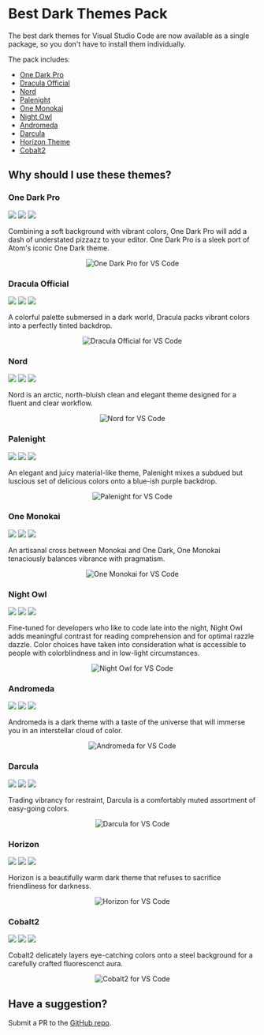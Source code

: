 # Best Dark Themes Pack

The best dark themes for Visual Studio Code are now available as a single package, so you don't have to install them individually. 

The pack includes: 

* [One Dark Pro](https://marketplace.visualstudio.com/items?itemName=zhuangtongfa.Material-theme)
* [Dracula Official](https://marketplace.visualstudio.com/items?itemName=dracula-theme.theme-dracula)
* [Nord](https://marketplace.visualstudio.com/items?itemName=arcticicestudio.nord-visual-studio-code)
* [Palenight](https://marketplace.visualstudio.com/items?itemName=whizkydee.material-palenight-theme)
* [One Monokai](https://marketplace.visualstudio.com/items?itemName=azemoh.one-monokai)
* [Night Owl](https://marketplace.visualstudio.com/items?itemName=sdras.night-owl)
* [Andromeda](https://marketplace.visualstudio.com/items?itemName=EliverLara.andromeda)
* [Darcula](https://marketplace.visualstudio.com/items?itemName=rokoroku.vscode-theme-darcula)
* [Horizon Theme](https://marketplace.visualstudio.com/items?itemName=jolaleye.horizon-theme-vscode)
* [Cobalt2](https://marketplace.visualstudio.com/items?itemName=wesbos.theme-cobalt2)

## Why should I use these themes? 

### One Dark Pro

[![](https://vsmarketplacebadge.apphb.com/version-short/zhuangtongfa.Material-theme.svg)](https://marketplace.visualstudio.com/items?itemName=zhuangtongfa.Material-theme) 
[![](https://vsmarketplacebadge.apphb.com/installs-short/zhuangtongfa.Material-theme.svg)](https://marketplace.visualstudio.com/items?itemName=zhuangtongfa.Material-theme) 
[![](https://vsmarketplacebadge.apphb.com/rating-short/zhuangtongfa.Material-theme.svg)](https://marketplace.visualstudio.com/items?itemName=zhuangtongfa.Material-theme)

Combining a soft background with vibrant colors, One Dark Pro will add a dash of understated pizzazz to your editor. One Dark Pro is a sleek port of Atom's iconic One Dark theme. 

<p align="center" style="margin: 0 10%">
  <img src="https://camo.githubusercontent.com/48f39d862900e54913410490e566a9e761bc5ad5/68747470733a2f2f7773332e73696e61696d672e636e2f6c617267652f303036744e6252776779316676776b7236693139396a33316b7731366f7461742e6a7067" alt="One Dark Pro for VS Code" />
</p>

### Dracula Official

[![](https://vsmarketplacebadge.apphb.com/version-short/dracula-theme.theme-dracula.svg)](https://marketplace.visualstudio.com/items?itemName=dracula-theme.theme-dracula) 
[![](https://vsmarketplacebadge.apphb.com/installs-short/dracula-theme.theme-dracula.svg)](https://marketplace.visualstudio.com/items?itemName=dracula-theme.theme-dracula) 
[![](https://vsmarketplacebadge.apphb.com/rating-short/dracula-theme.theme-dracula.svg)](https://marketplace.visualstudio.com/items?itemName=dracula-theme.theme-dracula)

A colorful palette submersed in a dark world, Dracula packs vibrant colors into a perfectly tinted backdrop.

<p align="center" style="margin: 0 10%">
  <img src="https://draculatheme.com/assets/img/screenshots/vscode.png" alt="Dracula Official for VS Code" />
</p>

### Nord

[![](https://vsmarketplacebadge.apphb.com/version-short/arcticicestudio.nord-visual-studio-code.svg)](https://marketplace.visualstudio.com/items?itemName=arcticicestudio.nord-visual-studio-code) 
[![](https://vsmarketplacebadge.apphb.com/installs-short/arcticicestudio.nord-visual-studio-code.svg)](https://marketplace.visualstudio.com/items?itemName=arcticicestudio.nord-visual-studio-code) 
[![](https://vsmarketplacebadge.apphb.com/rating-short/arcticicestudio.nord-visual-studio-code.svg)](https://marketplace.visualstudio.com/items?itemName=arcticicestudio.nord-visual-studio-code)

Nord is an arctic, north-bluish clean and elegant theme designed for a fluent and clear workflow.

<p align="center" style="margin: 0 10%">
  <img src="https://raw.githubusercontent.com/arcticicestudio/nord-visual-studio-code/develop/assets/scrot-preview.png" alt="Nord for VS Code" />
</p>

### Palenight

[![](https://vsmarketplacebadge.apphb.com/version-short/whizkydee.material-palenight-theme.svg)](https://marketplace.visualstudio.com/items?itemName=whizkydee.material-palenight-theme) 
[![](https://vsmarketplacebadge.apphb.com/installs-short/whizkydee.material-palenight-theme.svg)](https://marketplace.visualstudio.com/items?itemName=whizkydee.material-palenight-theme) 
[![](https://vsmarketplacebadge.apphb.com/rating-short/whizkydee.material-palenight-theme.svg)](https://marketplace.visualstudio.com/items?itemName=whizkydee.material-palenight-theme)

An elegant and juicy material-like theme, Palenight mixes a subdued but luscious set of delicious colors onto a blue-ish purple backdrop. 

<p align="center" style="margin: 0 10%">
  <img src="https://i.imgur.com/1mYWEP4.png" alt="Palenight for VS Code" />
</p>

### One Monokai

[![](https://vsmarketplacebadge.apphb.com/version-short/azemoh.one-monokai.svg)](https://marketplace.visualstudio.com/items?itemName=azemoh.one-monokai) 
[![](https://vsmarketplacebadge.apphb.com/installs-short/azemoh.one-monokai.svg)](https://marketplace.visualstudio.com/items?itemName=azemoh.one-monokai) 
[![](https://vsmarketplacebadge.apphb.com/rating-short/azemoh.one-monokai.svg)](https://marketplace.visualstudio.com/items?itemName=azemoh.one-monokai)

An artisanal cross between Monokai and One Dark, One Monokai tenaciously balances vibrance with pragmatism. 

<p align="center" style="margin: 0 10%">
  <img src="https://github.com/azemoh/vscode-one-monokai/raw/master/screenshot-v0.2.0.png" alt="One Monokai for VS Code" />
</p>

### Night Owl

[![](https://vsmarketplacebadge.apphb.com/version-short/sdras.night-owl.svg)](https://marketplace.visualstudio.com/items?itemName=sdras.night-owl) 
[![](https://vsmarketplacebadge.apphb.com/installs-short/sdras.night-owl.svg)](https://marketplace.visualstudio.com/items?itemName=sdras.night-owl) 
[![](https://vsmarketplacebadge.apphb.com/rating-short/sdras.night-owl.svg)](https://marketplace.visualstudio.com/items?itemName=sdras.night-owl)

Fine-tuned for developers  who like to code late into the night, Night Owl adds meaningful contrast for reading comprehension and for optimal razzle dazzle. Color choices have taken into consideration what is accessible to people with colorblindness and in low-light circumstances. 

<p align="center" style="margin: 0 10%">
  <img src="https://github.com/sdras/night-owl-vscode-theme/raw/master/first-screen.jpg" alt="Night Owl for VS Code" />
</p>

### Andromeda

[![](https://vsmarketplacebadge.apphb.com/version-short/EliverLara.andromeda.svg)](https://marketplace.visualstudio.com/items?itemName=EliverLara.andromeda) 
[![](https://vsmarketplacebadge.apphb.com/installs-short/EliverLara.andromeda.svg)](https://marketplace.visualstudio.com/items?itemName=EliverLara.andromeda) 
[![](https://vsmarketplacebadge.apphb.com/rating-short/EliverLara.andromeda.svg)](https://marketplace.visualstudio.com/items?itemName=EliverLara.andromeda)

Andromeda is a dark theme with a taste of the universe that will immerse you in an interstellar cloud of color. 

<p align="center" style="margin: 0 10%">
  <img src="https://github.com/EliverLara/Andromeda/raw/master/images/andromeda.png" alt="Andromeda for VS Code" />
</p>

### Darcula

[![](https://vsmarketplacebadge.apphb.com/version-short/rokoroku.vscode-theme-darcula.svg)](https://marketplace.visualstudio.com/items?itemName=rokoroku.vscode-theme-darcula) 
[![](https://vsmarketplacebadge.apphb.com/installs-short/rokoroku.vscode-theme-darcula.svg)](https://marketplace.visualstudio.com/items?itemName=rokoroku.vscode-theme-darcula) 
[![](https://vsmarketplacebadge.apphb.com/rating-short/rokoroku.vscode-theme-darcula.svg)](https://marketplace.visualstudio.com/items?itemName=rokoroku.vscode-theme-darcula)

Trading vibrancy for restraint, Darcula is a comfortably muted assortment of easy-going colors. 

<p align="center" style="margin: 0 10%">
  <img src="https://github.com/rokoroku/vscode-theme-darcula/raw/master/screenshot.png" alt="Darcula for VS Code" />
</p>

### Horizon

[![](https://vsmarketplacebadge.apphb.com/version-short/jolaleye.horizon-theme-vscode.svg)](https://marketplace.visualstudio.com/items?itemName=jolaleye.horizon-theme-vscode) 
[![](https://vsmarketplacebadge.apphb.com/installs-short/jolaleye.horizon-theme-vscode.svg)](https://marketplace.visualstudio.com/items?itemName=jolaleye.horizon-theme-vscode) 
[![](https://vsmarketplacebadge.apphb.com/rating-short/jolaleye.horizon-theme-vscode.svg)](https://marketplace.visualstudio.com/items?itemName=jolaleye.horizon-theme-vscode)

Horizon is a beautifully warm dark theme that refuses to sacrifice friendliness for darkness. 

<p align="center" style="margin: 0 10%">
  <img src="https://i.imgur.com/y0gi1ez.png" alt="Horizon for VS Code" />
</p>

### Cobalt2

[![](https://vsmarketplacebadge.apphb.com/version-short/wesbos.theme-cobalt2.svg)](https://marketplace.visualstudio.com/items?itemName=wesbos.theme-cobalt2) 
[![](https://vsmarketplacebadge.apphb.com/installs-short/wesbos.theme-cobalt2.svg)](https://marketplace.visualstudio.com/items?itemName=wesbos.theme-cobalt2) 
[![](https://vsmarketplacebadge.apphb.com/rating-short/wesbos.theme-cobalt2.svg)](https://marketplace.visualstudio.com/items?itemName=wesbos.theme-cobalt2)

Cobalt2 delicately layers eye-catching colors onto a steel background for a carefully crafted fluorescenct aura. 

<p align="center" style="margin: 0 10%">
  <img src="https://raw.githubusercontent.com/wesbos/cobalt2-vscode/cobalt2-updates/images/ss.png" alt="Cobalt2 for VS Code" />
</p>

## Have a suggestion? 

Submit a PR to the [GitHub repo](https://github.com/geoffstevens8/best-dark-themes-pack). 
